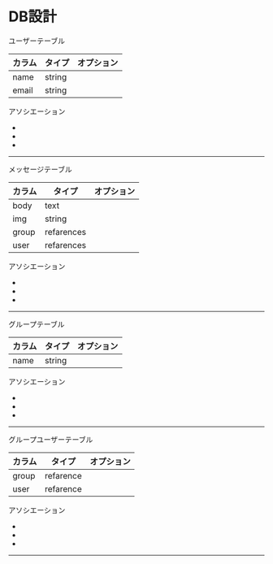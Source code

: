 <!-- # README

This README would normally document whatever steps are necessary to get the
application up and running.

Things you may want to cover:

* Ruby version

* System dependencies

* Configuration

* Database creation

* Database initialization

* How to run the test suite

* Services (job queues, cache servers, search engines, etc.)

* Deployment instructions

* ...
# chat-space -->





# DB設計

ユーザーテーブル

| カラム | タイプ | オプション |
| --- | --- | --- |
| name | string |  |
| email | string |  |

アソシエーション

  -
  -
  -

-----------------------------

メッセージテーブル

| カラム | タイプ | オプション |
| --- | --- | --- |
| body | text |  |
| img | string |  |
| group | refarences |  |
| user | refarences |  |

アソシエーション

  -
  -
  -


-----------------------------

グループテーブル

| カラム | タイプ | オプション |
| --- | --- | --- |
| name | string |  |

アソシエーション

  -
  -
  -

-----------------------------

グループユーザーテーブル

| カラム | タイプ | オプション |
| --- | --- | --- |
| group | refarence |  |
| user | refarence |  |

アソシエーション

  -
  -
  -

-----------------------------
